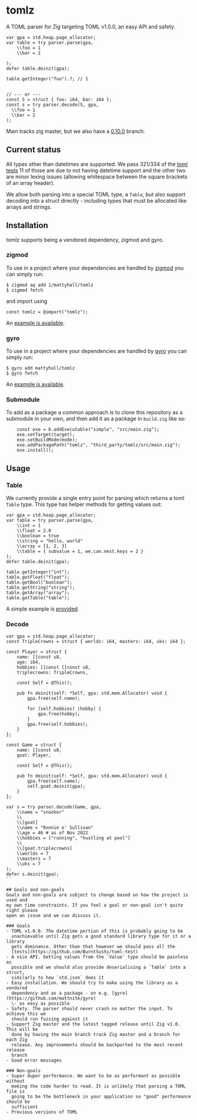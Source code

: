 # tomlz
A TOML parser for Zig targeting TOML v1.0.0, an easy API and safety.

```zig
var gpa = std.heap.page_allocator;
var table = try parser.parse(gpa,
    \\foo = 1
    \\bar = 2

);
defer table.deinit(gpa);

table.getInteger("foo").?; // 1


// --- or ---
const S = struct { foo: i64, bar: i64 };
const s = try parser.decode(S, gpa,
  \\foo = 1
  \\bar = 2
);
```

Main tracks zig master, but we also have a 
[0.10.0](https://github.com/mattyhall/tomlz/tree/zig-0.10.0) branch.

## Current status
All types other than datetimes are supported. We pass 321/334 of the
[toml tests](https://github.com/BurntSushi/toml-test) 11 of those are due to not
having datetime support and the other two are minor lexing issues (allowing
whitespace between the square brackets of an array header).

We allow both parsing into a special TOML type, a `Table`, but also support
decoding into a struct directly - including types that must be allocated like
arrays and strings.

## Installation
tomlz supports being a vendored dependency, zigmod and gyro.

### zigmod
To use in a project where your dependencies are handled by
[zigmod](https://github.com/nektro/zigmod) you can simply run:

```
$ zigmod aq add 1/mattyhall/tomlz
$ zigmod fetch
```

and import using

```zig
const tomlz = @import("tomlz");
```

An [example is available](https://github.com/mattyhall/tomlz/tree/main/examples/zigmod).

### gyro
To use in a project where your dependencies are handled by
[gyro](https://github.com/mattnite/gyro) you can simply run:

```
$ gyro add mattyhall/tomlz
$ gyro fetch
```

An [example is available](https://github.com/mattyhall/tomlz/tree/main/examples/gyro).

### Submodule
To add as a package a common approach is to clone this repository as a submodule
in your own, and then add it as a package in `build.zig` like so:

```zig
    const exe = b.addExecutable("simple", "src/main.zig");
    exe.setTarget(target);
    exe.setBuildMode(mode);
    exe.addPackagePath("tomlz", "third_party/tomlz/src/main.zig");
    exe.install();
```

## Usage
### Table
We currently provide a single entry point for parsing which returns a toml
`Table` type. This type has helper methods for getting values out:

```zig
var gpa = std.heap.page_allocator;
var table = try parser.parse(gpa,
    \\int = 1
    \\float = 2.0
    \\boolean = true
    \\string = "hello, world"
    \\array = [1, 2, 3]
    \\table = { subvalue = 1, we.can.nest.keys = 2 }
);
defer table.deinit(gpa);

table.getInteger("int");
table.getFloat("float");
table.getBool("boolean");
table.getString("string");
table.getArray("array");
table.getTable("table");
```

A simple example is
[provided](https://github.com/mattyhall/tomlz/tree/main/examples/simple/).

### Decode
```zig
var gpa = std.heap.page_allocator;
const TripleCrowns = struct { worlds: i64, masters: i64, uks: i64 };

const Player = struct {
    name: []const u8,
    age: i64,
    hobbies: []const []const u8,
    triplecrowns: TripleCrowns,

    const Self = @This();

    pub fn deinit(self: *Self, gpa: std.mem.Allocator) void {
        gpa.free(self.name);

        for (self.hobbies) |hobby| {
            gpa.free(hobby);
        }
        gpa.free(self.hobbies);
    }
};

const Game = struct {
    name: []const u8,
    goat: Player,

    const Self = @This();

    pub fn deinit(self: *Self, gpa: std.mem.Allocator) void {
        gpa.free(self.name);
        self.goat.deinit(gpa);
    }
};

var s = try parser.decode(Game, gpa,
    \\name = "snooker"
    \\
    \\[goat]
    \\name = "Ronnie o' Sullivan"
    \\age = 46 # as of Nov 2022
    \\hobbies = ["running", "hustling at pool"]
    \\
    \\[goat.triplecrowns]
    \\worlds = 7
    \\masters = 7
    \\uks = 7
);
defer s.deinit(gpa);
``

## Goals and non-goals
Goals and non-goals are subject to change based on how the project is used and
my own time constraints. If you feel a goal or non-goal isn't quite right please
open an issue and we can discuss it.

### Goals
- TOML v1.0.0. The datetime portion of this is probably going to be
  unachievable until Zig gets a good standard library type for it or a library
  gets dominance. Other than that however we should pass all the
  [tests](https://github.com/BurntSushi/toml-test)
- A nice API. Getting values from the `Value` type should be painless as
  possible and we should also provide deserialising a `Table` into a struct,
  similarly to how `std.json` does it
- Easy installation. We should try to make using the library as a vendored
  dependency and as a package - on e.g. [gyro](https://github.com/mattnite/gyro)
  \- as easy as possible
- Safety. The parser should never crash no matter the input. To achieve this we
  should run fuzzing against it
- Support Zig master and the latest tagged release until Zig v1.0. This will be
  done by having the main branch track Zig master and a branch for each Zig
  release. Any improvements should be backported to the most recent release
  branch
- Good error messages

### Non-goals
- Super duper performance. We want to be as performant as possible without
  making the code harder to read. It is unlikely that parsing a TOML file is
  going to be the bottleneck in your application so "good" performance should be
  sufficient
- Previous versions of TOML